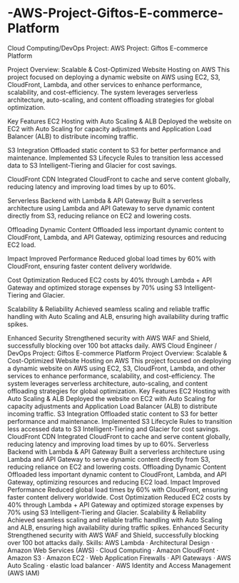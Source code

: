 # -AWS-Project-Giftos-E-commerce-Platform
Cloud Computing/DevOps Project: AWS Project: Giftos E-commerce Platform

Project Overview: Scalable & Cost-Optimized Website Hosting on AWS
This project focused on deploying a dynamic website on AWS using EC2, S3, CloudFront, Lambda, and other services to enhance performance, scalability, and cost-efficiency. The system leverages serverless architecture, auto-scaling, and content offloading strategies for global optimization.

Key Features
EC2 Hosting with Auto Scaling & ALB
Deployed the website on EC2 with Auto Scaling for capacity adjustments and Application Load Balancer (ALB) to distribute incoming traffic.

S3 Integration
Offloaded static content to S3 for better performance and maintenance. Implemented S3 Lifecycle Rules to transition less accessed data to S3 Intelligent-Tiering and Glacier for cost savings.

CloudFront CDN
Integrated CloudFront to cache and serve content globally, reducing latency and improving load times by up to 60%.

Serverless Backend with Lambda & API Gateway
Built a serverless architecture using Lambda and API Gateway to serve dynamic content directly from S3, reducing reliance on EC2 and lowering costs.

Offloading Dynamic Content
Offloaded less important dynamic content to CloudFront, Lambda, and API Gateway, optimizing resources and reducing EC2 load.

Impact
Improved Performance
Reduced global load times by 60% with CloudFront, ensuring faster content delivery worldwide.

Cost Optimization
Reduced EC2 costs by 40% through Lambda + API Gateway and optimized storage expenses by 70% using S3 Intelligent-Tiering and Glacier.

Scalability & Reliability
Achieved seamless scaling and reliable traffic handling with Auto Scaling and ALB, ensuring high availability during traffic spikes.

Enhanced Security
Strengthened security with AWS WAF and Shield, successfully blocking over 100 bot attacks daily.
AWS Cloud Engineer / DevOps Project: Giftos E-commerce Platform Project Overview: Scalable & Cost-Optimized Website Hosting on AWS This project focused on deploying a dynamic website on AWS using EC2, S3, CloudFront, Lambda, and other services to enhance performance, scalability, and cost-efficiency. The system leverages serverless architecture, auto-scaling, and content offloading strategies for global optimization. Key Features EC2 Hosting with Auto Scaling & ALB Deployed the website on EC2 with Auto Scaling for capacity adjustments and Application Load Balancer (ALB) to distribute incoming traffic. S3 Integration Offloaded static content to S3 for better performance and maintenance. Implemented S3 Lifecycle Rules to transition less accessed data to S3 Intelligent-Tiering and Glacier for cost savings. CloudFront CDN Integrated CloudFront to cache and serve content globally, reducing latency and improving load times by up to 60%. Serverless Backend with Lambda & API Gateway Built a serverless architecture using Lambda and API Gateway to serve dynamic content directly from S3, reducing reliance on EC2 and lowering costs. Offloading Dynamic Content Offloaded less important dynamic content to CloudFront, Lambda, and API Gateway, optimizing resources and reducing EC2 load. Impact Improved Performance Reduced global load times by 60% with CloudFront, ensuring faster content delivery worldwide. Cost Optimization Reduced EC2 costs by 40% through Lambda + API Gateway and optimized storage expenses by 70% using S3 Intelligent-Tiering and Glacier. Scalability & Reliability Achieved seamless scaling and reliable traffic handling with Auto Scaling and ALB, ensuring high availability during traffic spikes. Enhanced Security Strengthened security with AWS WAF and Shield, successfully blocking over 100 bot attacks daily.
Skills: AWS Lambda · Architectural Design · Amazon Web Services (AWS) · Cloud Computing · Amazon CloudFront · Amazon S3 · Amazon EC2 · Web Application Firewalls · API Gateways · AWS Auto Scaling · elastic load balancer · AWS Identity and Access Management (AWS IAM)
